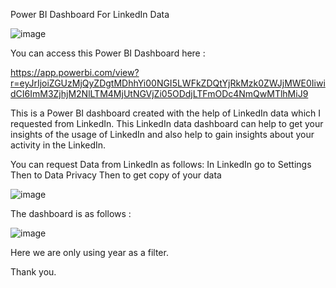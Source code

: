 Power BI Dashboard For LinkedIn Data

![image](https://user-images.githubusercontent.com/65599483/150502835-e0c14de9-7337-4258-b8c5-9209d260f399.png)


You can access this Power BI Dashboard here :

https://app.powerbi.com/view?r=eyJrIjoiZGUzMjQyZDgtMDhhYi00NGI5LWFkZDQtYjRkMzk0ZWJjMWE0IiwidCI6ImM3ZjhjM2NlLTM4MjUtNGVjZi05ODdjLTFmODc4NmQwMTlhMiJ9

This is a Power BI dashboard created with the help of LinkedIn data which I requested from LinkedIn. This LinkedIn data dashboard can help to get your insights of the usage of LinkedIn and also help to gain insights about your activity in the LinkedIn.

You can request Data from LinkedIn as follows:
In LinkedIn go to Settings Then to Data Privacy Then to get copy of your data


![image](https://user-images.githubusercontent.com/65599483/150503574-9a20f3b7-f09a-484f-bb8c-ca270eb950b1.png)

The dashboard is as follows :


![image](https://user-images.githubusercontent.com/65599483/150503875-c44f155a-3700-4422-b359-cdb3d046aad4.png)

Here we are only using year as a filter.


Thank you.
